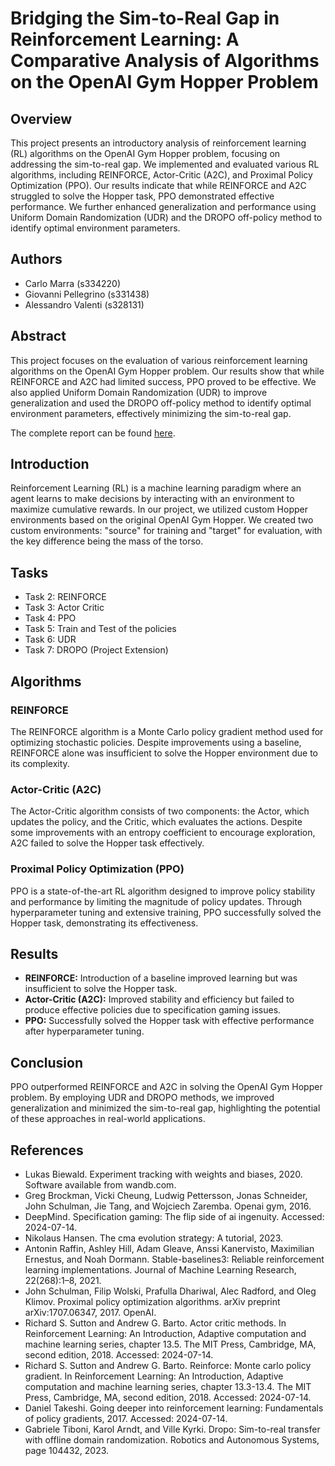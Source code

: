 
# Bridging the Sim-to-Real Gap in Reinforcement Learning: A Comparative Analysis of Algorithms on the OpenAI Gym Hopper Problem

## Overview

This project presents an introductory analysis of reinforcement learning (RL) algorithms on the OpenAI Gym Hopper problem, focusing on addressing the sim-to-real gap. We implemented and evaluated various RL algorithms, including REINFORCE, Actor-Critic (A2C), and Proximal Policy Optimization (PPO). Our results indicate that while REINFORCE and A2C struggled to solve the Hopper task, PPO demonstrated effective performance. We further enhanced generalization and performance using Uniform Domain Randomization (UDR) and the DROPO off-policy method to identify optimal environment parameters.

## Authors

- Carlo Marra (s334220)
- Giovanni Pellegrino (s331438)
- Alessandro Valenti (s328131)

## Abstract

This project focuses on the evaluation of various reinforcement learning algorithms on the OpenAI Gym Hopper problem. Our results show that while REINFORCE and A2C had limited success, PPO proved to be effective. We also applied Uniform Domain Randomization (UDR) to improve generalization and used the DROPO off-policy method to identify optimal environment parameters, effectively minimizing the sim-to-real gap.

The complete report can be found [here](https://github.com/CarloMarra/TT_RLProject_2024/blob/main/s334220_s331438_s328131_MARRA_PELLEGRINO_VALENTI_v1.1.pdf).

## Introduction

Reinforcement Learning (RL) is a machine learning paradigm where an agent learns to make decisions by interacting with an environment to maximize cumulative rewards. In our project, we utilized custom Hopper environments based on the original OpenAI Gym Hopper. We created two custom environments: "source" for training and "target" for evaluation, with the key difference being the mass of the torso.

## Tasks

- Task 2: REINFORCE
- Task 3: Actor Critic
- Task 4: PPO
- Task 5: Train and Test of the policies
- Task 6: UDR
- Task 7: DROPO (Project Extension)

## Algorithms

### REINFORCE

The REINFORCE algorithm is a Monte Carlo policy gradient method used for optimizing stochastic policies. Despite improvements using a baseline, REINFORCE alone was insufficient to solve the Hopper environment due to its complexity.

### Actor-Critic (A2C)

The Actor-Critic algorithm consists of two components: the Actor, which updates the policy, and the Critic, which evaluates the actions. Despite some improvements with an entropy coefficient to encourage exploration, A2C failed to solve the Hopper task effectively.

### Proximal Policy Optimization (PPO)

PPO is a state-of-the-art RL algorithm designed to improve policy stability and performance by limiting the magnitude of policy updates. Through hyperparameter tuning and extensive training, PPO successfully solved the Hopper task, demonstrating its effectiveness.

## Results

- **REINFORCE:** Introduction of a baseline improved learning but was insufficient to solve the Hopper task.
- **Actor-Critic (A2C):** Improved stability and efficiency but failed to produce effective policies due to specification gaming issues.
- **PPO:** Successfully solved the Hopper task with effective performance after hyperparameter tuning.

## Conclusion

PPO outperformed REINFORCE and A2C in solving the OpenAI Gym Hopper problem. By employing UDR and DROPO methods, we improved generalization and minimized the sim-to-real gap, highlighting the potential of these approaches in real-world applications.


## References

- Lukas Biewald. Experiment tracking with weights and biases, 2020. Software available from wandb.com.
- Greg Brockman, Vicki Cheung, Ludwig Pettersson, Jonas Schneider, John Schulman, Jie Tang, and Wojciech Zaremba. Openai gym, 2016.
- DeepMind. Specification gaming: The flip side of ai ingenuity. Accessed: 2024-07-14.
- Nikolaus Hansen. The cma evolution strategy: A tutorial, 2023.
- Antonin Raffin, Ashley Hill, Adam Gleave, Anssi Kanervisto, Maximilian Ernestus, and Noah Dormann. Stable-baselines3: Reliable reinforcement learning implementations. Journal of Machine Learning Research, 22(268):1–8, 2021.
- John Schulman, Filip Wolski, Prafulla Dhariwal, Alec Radford, and Oleg Klimov. Proximal policy optimization algorithms. arXiv preprint arXiv:1707.06347, 2017. OpenAI.
- Richard S. Sutton and Andrew G. Barto. Actor critic methods. In Reinforcement Learning: An Introduction, Adaptive computation and machine learning series, chapter 13.5. The MIT Press, Cambridge, MA, second edition, 2018. Accessed: 2024-07-14.
- Richard S. Sutton and Andrew G. Barto. Reinforce: Monte carlo policy gradient. In Reinforcement Learning: An Introduction, Adaptive computation and machine learning series, chapter 13.3-13.4. The MIT Press, Cambridge, MA, second edition, 2018. Accessed: 2024-07-14.
- Daniel Takeshi. Going deeper into reinforcement learning: Fundamentals of policy gradients, 2017. Accessed: 2024-07-14.
- Gabriele Tiboni, Karol Arndt, and Ville Kyrki. Dropo: Sim-to-real transfer with offline domain randomization. Robotics and Autonomous Systems, page 104432, 2023.

